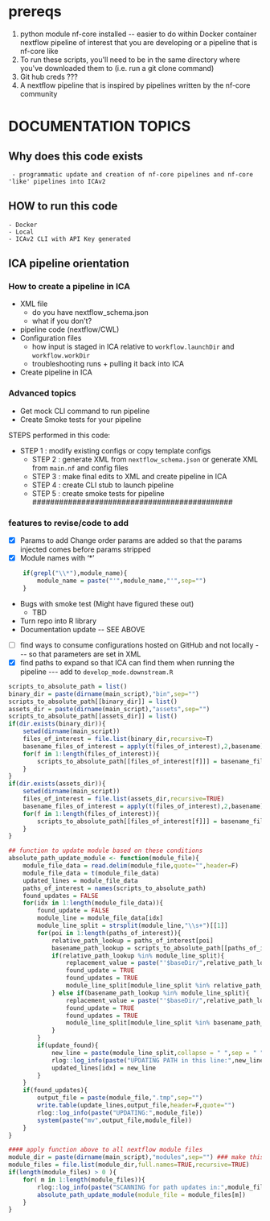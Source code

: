 # prereqs
1) python module nf-core installed
-- easier to do within Docker container
nextflow pipeline of interest that you are developing or a pipeline that is nf-core like
2) To run these scripts, you'll need to be in the same directory where you've downloaded them to (i.e. run a git clone command)
3) Git hub creds ???
4) A nextflow pipeline that is inspired by pipelines written by the nf-core community


# DOCUMENTATION TOPICS

## Why does this code exists
	 - programmatic update and creation of nf-core pipelines and nf-core 'like' pipelines into ICAv2
## HOW to run this code
	- Docker
	- Local
	- ICAv2 CLI with API Key generated

## ICA pipeline orientation
### How to create a pipeline in ICA
- XML file
	- do you have nextflow_schema.json
	- what if you don't?
- pipeline code (nextflow/CWL)
- Configuration files
	- how input is staged in ICA relative to ```workflow.launchDir``` and ```workflow.workDir```
	- troubleshooting runs + pulling it back into ICA
- Create pipeline in ICA
### Advanced topics
- Get mock CLI command to run pipeline
- Create Smoke tests for your pipeline

STEPS performed in this code:
 - STEP 1 : modify existing configs or copy template configs
	- STEP 2 : generate XML from ```nextflow_schema.json``` or generate XML from ```main.nf``` and config files
	- STEP 3 : make final edits to XML and create pipeline in ICA
	- STEP 4 : create CLI stub to launch pipeline
	- STEP 5 : create smoke tests for pipeline
#############################################
### features to revise/code to add
- [X]  Params to add
Change order params are added so that the params injected comes before params stripped
-  [X] Module names with ‘*’ 
```R
	if(grepl("\\*"),module_name){
		module_name = paste("'",module_name,"'",sep="")
	}
```
- Bugs with smoke test (Might have figured these out)
	- TBD
- Turn repo into R library 
- Documentation update  -- SEE ABOVE
- [ ] find ways to consume configurations hosted on GitHub and not locally --- so that parameters are set in XML
- [X] find paths to expand so that ICA can find them when running the pipeline --- add to ```develop_mode.downstream.R```
``` R
scripts_to_absolute_path = list()
binary_dir = paste(dirname(main_script),"bin",sep="")
scripts_to_absolute_path[[binary_dir]] = list()
assets_dir = paste(dirname(main_script),"assets",sep="")
scripts_to_absolute_path[[assets_dir]] = list()
if(dir.exists(binary_dir)){
	setwd(dirname(main_script))
	files_of_interest = file.list(binary_dir,recursive=T)
	basename_files_of_interest = apply(t(files_of_interest),2,basename)
	for(f in 1:length(files_of_interest)){
		scripts_to_absolute_path[[files_of_interest[f]]] = basename_files_of_interest[f]
	}
}
if(dir.exists(assets_dir)){
	setwd(dirname(main_script))
	files_of_interest = file.list(assets_dir,recursive=TRUE)
	basename_files_of_interest = apply(t(files_of_interest),2,basename)
	for(f in 1:length(files_of_interest)){
		scripts_to_absolute_path[[files_of_interest[f]]] = basename_files_of_interest[f]
	}
}

## function to update module based on these conditions
absolute_path_update_module <- function(module_file){
	module_file_data = read.delim(module_file,quote="",header=F)
	module_file_data = t(module_file_data)
	updated_lines = module_file_data
	paths_of_interest = names(scripts_to_absolute_path)
	found_updates = FALSE
	for(idx in 1:length(module_file_data)){
		found_update = FALSE
		module_line = module_file_data[idx]
		module_line_split = strsplit(module_line,"\\s+")[[1]]
		for(poi in 1:length(paths_of_interest)){
			relative_path_lookup = paths_of_interest[poi]
			basename_path_lookup = scripts_to_absolute_path[[paths_of_interest[poi]]]
			if(relative_path_lookup %in% module_line_split){
				replacement_value = paste("'$baseDir/",relative_path_lookup,"'",sep="")
				found_update = TRUE
				found_updates = TRUE
				module_line_split[module_line_split %in% relative_path_lookup] = replacement_value
			} else if(basename_path_lookup %in% module_line_split){
				replacement_value = paste("'$baseDir/",relative_path_lookup,"'",sep="")
				found_update = TRUE
				found_updates = TRUE
				module_line_split[module_line_split %in% basename_path_lookup] = replacement_value
			}
		}
		if(update_found){
			new_line = paste(module_line_split,collapse = " ",sep = " ")
			rlog::log_info(paste("UPDATING PATH in this line:",new_line))
			updated_lines[idx] = new_line
		} 
	}
	if(found_updates){
		output_file = paste(module_file,".tmp",sep="")
		write.table(update_lines,output_file,header=F,quote="")
		rlog::log_info(paste("UPDATING:",module_file))
		system(paste("mv",output_file,module_file))
	}
}

#### apply function above to all nextflow module files
module_dir = paste(dirname(main_script),"modules",sep="") ### make this configurable at runtime for one-off executions
module_files = file.list(module_dir,full.names=TRUE,recursive=TRUE)
if(length(module_files) > 0 ){
	for( m in 1:length(module_files)){
		rlog::log_info(paste("SCANNING for path updates in:",module_files[m]))
		absolute_path_update_module(module_file = module_files[m])
	}
}
```
